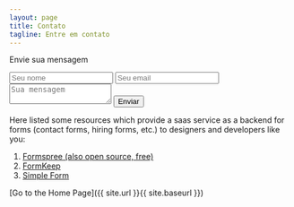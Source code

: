```yaml
---
layout: page
title: Contato
tagline: Entre em contato
---
```


Envie sua mensagem

<form id="contactform" method="POST">
    <input type="text" name="name" placeholder="Seu nome">
    <input type="email" name="_replyto" placeholder="Seu email">
    <input type="hidden" name="_subject" value="Ferrablog contact" />
    <textarea name="message" placeholder="Sua mensagem"></textarea>
    <input type="text" name="_gotcha" style="display:none" />
    <input class="btn" type="submit" value="Enviar">
</form>
<script>
    var contactform =  document.getElementById('contactform');
    contactform.setAttribute('action', '//formspree.io/' + 'tiago' + '@' + 'mulhergorila' + '.' + 'com');
</script>

Here listed some resources which provide  a saas service as a backend for forms (contact forms, hiring forms, etc.) to designers and developers like you:
1. [Formspree (also open source, free)](https://formspree.io/)
2. [FormKeep](https://formkeep.com/guides/contact-form-jekyll)
3. [Simple Form](https://getsimpleform.com/)

[Go to the Home Page]({{ site.url }}{{ site.baseurl }})
